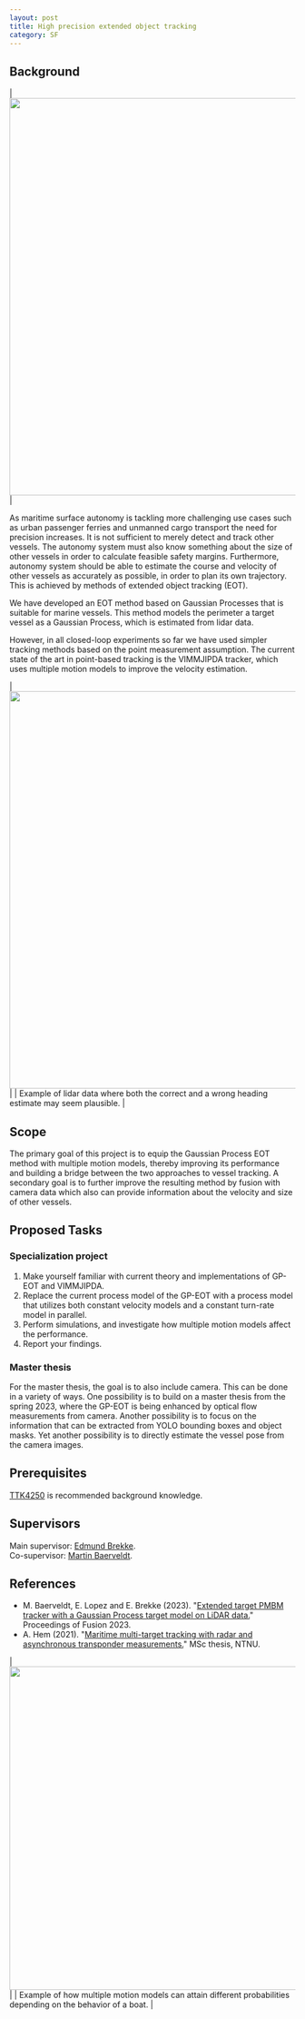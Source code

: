 ```yaml
---
layout: post
title: High precision extended object tracking
category: SF
---
```

## Background

|<img src="{{site.url}}/assets/lidarcam.png" width="700"> | 

As maritime surface autonomy is tackling more challenging use cases such as urban passenger ferries and unmanned cargo transport the need for precision increases. It is not sufficient to merely detect and track other vessels. 
The autonomy system must also know something about the size of other vessels in order to calculate feasible safety margins. 
Furthermore, autonomy system should be able to estimate the course and velocity of other vessels as accurately as possible, in order to plan its own trajectory. This is achieved by methods of extended object tracking (EOT). 

We have developed an EOT method based on Gaussian Processes that is suitable for marine vessels. This method models the perimeter a target vessel as a Gaussian Process, which is estimated from lidar data. 

However, in all closed-loop experiments so far we have used simpler tracking methods based on the point measurement assumption. The current state of the art in point-based tracking is the VIMMJIPDA tracker, which uses multiple motion models to improve the velocity estimation. 


|<img src="{{site.url}}/assets/headingests.png" width="700"> | 
| Example of lidar data where both the correct and a wrong heading estimate may seem plausible. |


## Scope


The primary goal of this project is to equip the Gaussian Process EOT method with multiple motion models, thereby improving its performance and building a bridge between the two approaches to vessel tracking. A secondary goal is to further improve the resulting method by fusion with camera data which also can provide information about the velocity and size of other vessels.


## Proposed Tasks
### Specialization project
1. Make yourself familiar with current theory and implementations of GP-EOT and VIMMJIPDA. 
2. Replace the current process model of the GP-EOT with a process model that utilizes both constant velocity models and a constant turn-rate model in parallel. 
3. Perform simulations, and investigate how multiple motion models affect the performance. 
4. Report your findings. 




### Master thesis

For the master thesis, the goal is to also include camera. This can be done in a variety of ways. One possibility is to build on a master thesis from the spring 2023, where the GP-EOT is being enhanced by optical flow measurements from camera. 
Another possibility is to focus on the information that can be extracted from YOLO bounding boxes and object masks. 
Yet another possibility is to directly estimate the vessel pose from the camera images. 

## Prerequisites
[TTK4250](https://www.ntnu.no/studier/emner/TTK4250#tab=omEmnet) is recommended background knowledge. 


## Supervisors
Main supervisor: [Edmund Brekke](http://www.ntnu.no/ansatte/edmund.brekke).<br>
Co-supervisor: [Martin Baerveldt](https://www.ntnu.no/ansatte/martin.baerveldt).<br>

## References
* M. Baerveldt, E. Lopez and E. Brekke (2023). "<a href="hhttps://ieeexplore.ieee.org/document/10224156">Extended target PMBM tracker with a Gaussian Process target model on LiDAR data.</a>" Proceedings of Fusion 2023.
* A. Hem (2021). "<a href="hhttps://ntnuopen.ntnu.no/ntnu-xmlui/handle/11250/2781021?show=full&locale-attribute=no">Maritime multi-target tracking with radar and asynchronous transponder measurements.</a>" MSc thesis, NTNU. 

|<img src="{{site.url}}/assets/modelprobs.png" width="570"> | 
| Example of how multiple motion models can attain different probabilities depending on the behavior of a boat. |

